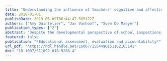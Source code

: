 ```yaml
---
title: "Understanding the influence of teachers' cognitive and affective responses upon school inspection feedback acceptance"
date: 2018-01-01
publishDate: 2019-06-09T06:44:47.585122Z
authors: ["Amy Quintelier", "Jan Vanhoof", "Sven De Maeyer"]
publication_types: ["2"]
abstract: "Despite the developmental perspective of school inspections, teachers in inspected schools are not always willing to accept the school inspection's feedback for their further improvement of teaching and learning processes. Literature distinguishes several aspects of feedback that stimulate or hinder the acceptance of feedback, such as recipient's cognitive and affective responses to feedback. This study investigates teachers' cognitive and affective responses to school inspection feedback in relation to feedback acceptance. It draws on data from 21 in-depth interviews with teachers in eight primary schools. We found that positive perceptions of the inspectors' credibility enhance teachers' feedback acceptance. This is also the case for positive, clear feedback. Under these circumstances, emotions of joy, happiness and relief are expressed. Conversely, respondents tend to reject feedback when inspectors are perceived to be inadequately informed, arrogant or disrespectful. When negative feedback is rated as unfair, negative emotions, such as anger and sadness, interfere with feedback acceptance. In essence, we conclude that both feedback content and feedback source characteristics are decisive in the acceptance of process. From a practical perspective, the findings suggest there is a need to build on supportive relationships between teachers and school inspectors."
featured: false
publication: "*Educational assessment, evaluation and accountability*"
url_pdf: "https://hdl.handle.net/10067/1554490151162165141"
doi: "10.1007/S11092-018-9286-4"
---
```


